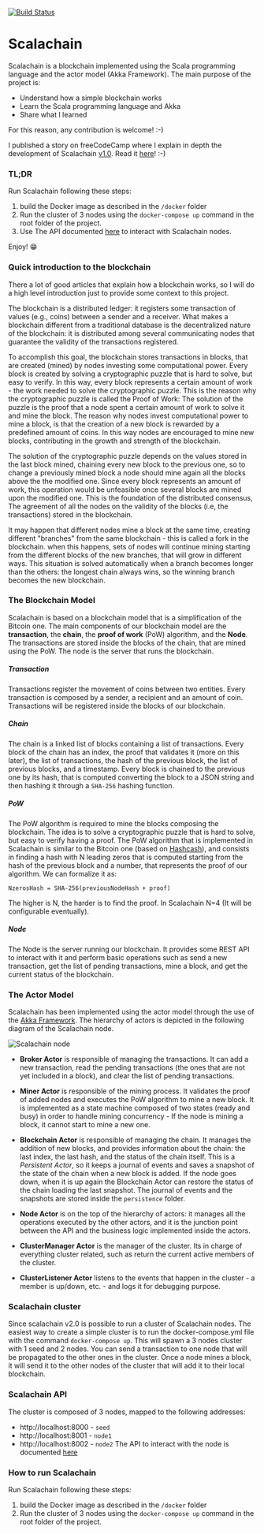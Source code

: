 [![Build Status](https://travis-ci.org/elleFlorio/scalachain.svg?branch=master)](https://travis-ci.org/elleFlorio/scalachain)

# Scalachain
Scalachain is a blockchain implemented using the Scala programming language and the actor model (Akka Framework). The main purpose of the project is:

* Understand how a simple blockchain works 
* Learn the Scala programming language and Akka
* Share what I learned

For this reason, any contribution is welcome! :-)

I published a story on freeCodeCamp where I explain in depth the development of Scalachain [v1.0](https://github.com/elleFlorio/scalachain/releases/tag/v.1.0). Read it [here](https://medium.freecodecamp.org/how-to-build-a-simple-actor-based-blockchain-aac1e996c177)! :-)

### TL;DR
Run Scalachain following these steps:
1. build the Docker image as described in the ```/docker``` folder
2. Run the cluster of 3 nodes using the ```docker-compose up``` command in the root folder of the project. 
3. Use The API documented [here](https://documenter.getpostman.com/view/4636741/RWaHw8yx) to interact with Scalachain nodes.

Enjoy! :grin:

### Quick introduction to the blockchain
There a lot of good articles that explain how a blockchain works, so I will do a high level introduction just to provide some context to this project.

The blockchain is a distributed ledger: it registers some transaction of values (e.g., coins) between a sender and a receiver. What makes a blockchain different from a traditional database is the decentralized nature of the blockchain: it is distributed among several communicating nodes that guarantee the validity of the transactions registered.

To accomplish this goal, the blockchain stores transactions in blocks, that are created (mined) by nodes investing some computational power. Every block is created by solving a cryptographic puzzle that is hard to solve, but easy to verify. In this way, every block represents a certain amount of work - the work needed to solve the cryptographic puzzle. This is the reason why the cryptographic puzzle is called the Proof of Work: The solution of the puzzle is the proof that a node spent a certain amount of work to solve it and mine the block.
The reason why nodes invest computational power to mine a block, is that the creation of a new block is rewarded by a predefined amount of coins. In this way nodes are encouraged to mine new blocks, contributing in the growth and strength of the blockchain.

The solution of the cryptographic puzzle depends on the values stored in the last block mined, chaining every new block to the previous one, so to change a previously mined block a node should mine again all the blocks above the the modified one. Since every block represents an amount of work, this operation would be unfeasible once several blocks are mined upon the modified one. This is the foundation of the distributed consensus, The agreement of all the nodes on the validity of the blocks (i.e, the transactions) stored in the blockchain.

It may happen that different nodes mine a block at the same time, creating different "branches" from the same blockchain - this is called a fork in the blockchain. when this happens, sets of nodes will continue mining starting from the different blocks of the new branches, that will grow in different ways. This situation is solved automatically when a branch becomes longer than the others: the longest chain always wins, so the winning branch becomes the new blockchain.

### The Blockchain Model
Scalachain is based on a blockchain model that is a simplification of the Bitcoin one.
The main components of our blockchain model are the **transaction**, the **chain**, the **proof of work** (PoW) algorithm, and the **Node**.
The transactions are stored inside the blocks of the chain, that are mined using the PoW. The node is the server that runs the blockchain.

##### Transaction
Transactions register the movement of coins between two entities. Every transaction is composed by a sender, a recipient and an amount of coin. Transactions will be registered inside the blocks of our blockchain.

##### Chain
The chain is a linked list of blocks containing a list of transactions. Every block of the chain has an index, the proof that validates it (more on this later), the list of transactions, the hash of the previous block, the list of previous blocks, and a timestamp. Every block is chained to the previous one by its hash, that is computed converting the block to a JSON string and then hashing it through a ```SHA-256``` hashing function.

##### PoW
The PoW algorithm is required to mine the blocks composing the blockchain. The idea is to solve a cryptographic puzzle that is hard to solve, but easy to verify having a proof. The PoW algorithm that is implemented in Scalachain is similar to the Bitcoin one (based on [Hashcash](https://en.wikipedia.org/wiki/Hashcash)), and consists in finding a hash with N leading zeros that is computed starting from the hash of the previous block and a number, that represents the proof of our algorithm. 
We can formalize it as:

``` NzerosHash = SHA-256(previousNodeHash + proof) ```

The higher is N, the harder is to find the proof. In Scalachain N=4 (It will be configurable eventually).

##### Node
The Node is the server running our blockchain. It provides some REST API to interact with it and perform basic operations such as send a new transaction, get the list of pending transactions, mine a block, and get the current status of the blockchain.

### The Actor Model
Scalachain has been implemented using the actor model through the use of the [Akka Framework](https://akka.io/).
The hierarchy of actors is depicted in the following diagram of the Scalachain node.

![Scalachain node](img/scalachain_node.png)

* **Broker Actor** is responsible of managing the transactions. It can add a new transaction, read the pending transactions (the ones that are not yet included in a block), and clear the list of pending transactions.

* **Miner Actor** is responsible of the mining process. It validates the proof of added nodes and executes the PoW algorithm to mine a new block. It is implemented as a state machine composed of two states (ready and busy) in order to handle mining concurrency - If the node is mining a block, it cannot start to mine a new one.

* **Blockchain Actor** is responsible of managing the chain. It manages the addition of new blocks, and provides information about the chain: the last index, the last hash, and the status of the chain itself. This is a *Persistent Actor*, so it keeps a journal of events and saves a snapshot of the state of the chain when a new block is added. If the node goes down, when it is up again the Blockchain Actor can restore the status of the chain loading the last snapshot. The journal of events and the snapshots are stored inside the ```persistence``` folder.

* **Node Actor** is on the top of the hierarchy of actors: it manages all the operations executed by the other actors, and it is the junction point between the API and the business logic implemented inside the actors.

* **ClusterManager Actor** is the manager of the cluster. Its in charge of everything cluster related, such as return the current active members of the cluster.

* **ClusterListener Actor** listens to the events that happen in the cluster - a member is up/down, etc. - and logs it for debugging purpose.

### Scalachain cluster ###
Since scalachain v2.0 is possible to run a cluster of Scalachain nodes. The easiest way to create a simple cluster is to run the docker-compose.yml file with the command ```docker-compose up```. This will spawn a 3 nodes cluster with 1 seed and 2 nodes. You can send a transaction to one node that will be propagated to the other ones in the cluster. Once a node mines a block, it will send it to the other nodes of the cluster that will add it to their local blockchain.

### Scalachain API
The cluster is composed of 3 nodes, mapped to the following addresses:
* http://localhost:8000 - ```seed```
* http://localhost:8001 - ```node1```
* http://localhost:8002 - ```node2```
The API to interact with the node is documented [here](https://documenter.getpostman.com/view/4636741/RWaHw8yx)

### How to run Scalachain
Run Scalachain following these steps:
1. build the Docker image as described in the ```/docker``` folder
2. Run the cluster of 3 nodes using the ```docker-compose up``` command in the root folder of the project.
